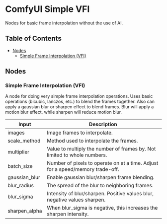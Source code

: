 # ComfyUI Simple VFI

Nodes for basic frame interpolation without the use of AI.

## Table of Contents

* [Nodes](#nodes)
  * [Simple Frame Interpolation (VFI)](#simple-frame-interpolation-vfi)

## Nodes

### Simple Frame Interpolation (VFI)

A node for doing very simple frame interpolation operations.
Uses basic operations (bicubic, lanczos, etc.) to blend the frames together. 
Also can apply a gaussian blur or sharpen effect to blend frames.
Blur will apply a motion blur effect, while sharpen will reduce motion blur.

| Input          | Description                                                                    |
|----------------|--------------------------------------------------------------------------------|
| images         | Image frames to interpolate.                                                   |
| scale_method   | Method used to interpolate the frames.                                         |
| multiplier     | Value to multiply the number of frames by. Not limited to whole numbers.       |
| batch_size     | Number of pixels to operate on at a time. Adjust for a speed/memory trade-off. |
| gaussian_blur  | Enable gaussian blur/sharpen frame blending.                                   |
| blur_radius    | The spread of the blur to neighboring frames.                                  |
| blur_sigma     | Intensity of blur/sharpen. Positive values blur, negative values sharpen.      |
| sharpen_alpha  | When blur_sigma is negative, this increases the sharpen intensity.             |